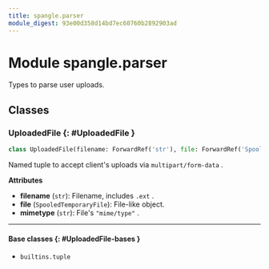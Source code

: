 ```yaml
---
title: spangle.parser
module_digest: 93e00d358d14bd7ec60760b2892903ad
---
```


# Module spangle.parser

Types to parse user uploads.

## Classes

### UploadedFile {: #UploadedFile }

```python
class UploadedFile(filename: ForwardRef('str'), file: ForwardRef('SpooledTemporaryFile'), mimetype: ForwardRef('str'))
```

Named tuple to accept client's uploads via `multipart/form-data` .

**Attributes**

- **filename** (`str`): Filename, includes `.ext` .
- **file** (`SpooledTemporaryFile`): File-like object.
- **mimetype** (`str`): File's `"mime/type"` .

------

#### Base classes {: #UploadedFile-bases }

* `builtins.tuple`